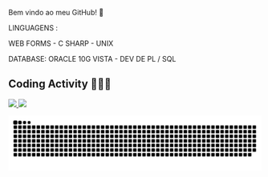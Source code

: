 Bem vindo ao meu GitHub! 👋

LINGUAGENS :

WEB FORMS - 
C SHARP - 
UNIX 

DATABASE:
ORACLE 10G VISTA - 
DEV DE PL / SQL

## Coding Activity 👩🏽‍💻
 <div>
  <a href="https://github.com/MAAPereira-github">
  <img height="180em" src="https://github-readme-stats.vercel.app/api?username=MAAPereira-github&show_icons=true&theme=dark&include_all_commits=true&count_private=true" />
  <img height="180em" src="https://github-readme-stats.vercel.app/api/top-langs/?username=MAAPereira-github&layout=compact&langs_count=7&theme=dark"/>
</div>

![Screenshot of a comment on a GitHub issue showing an image, added in the Markdown, of an Octocat smiling and raising a tentacle.](https://github.com/NICKINFORMATICARESERVA/cobra-do-grid/blob/main/cobra%20da%20grade%20de%20contribui%C3%A7%C3%A3o.svg)
